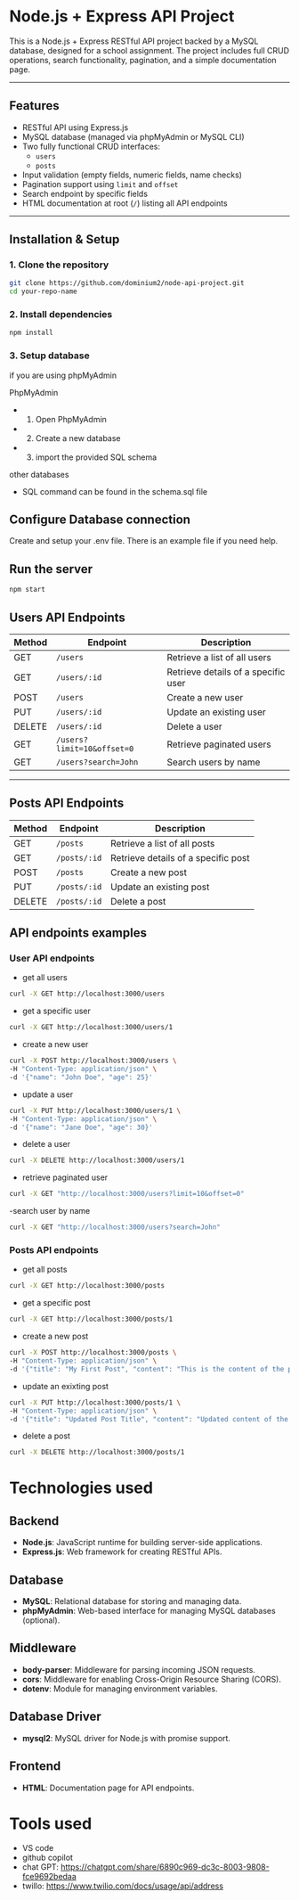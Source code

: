 # Node.js + Express API Project

This is a Node.js + Express RESTful API project backed by a MySQL database, designed for a school assignment. The project includes full CRUD operations, search functionality, pagination, and a simple documentation page.

---

## Features

- RESTful API using Express.js
- MySQL database (managed via phpMyAdmin or MySQL CLI)
- Two fully functional CRUD interfaces:
  - `users`
  - `posts`
- Input validation (empty fields, numeric fields, name checks)
- Pagination support using `limit` and `offset`
- Search endpoint by specific fields
- HTML documentation at root (`/`) listing all API endpoints

---

## Installation & Setup

### 1. Clone the repository

```bash
git clone https://github.com/dominium2/node-api-project.git
cd your-repo-name
```

### 2. Install dependencies

```bash
npm install
```

### 3. Setup database

if you are using phpMyAdmin

PhpMyAdmin
- 1. Open PhpMyAdmin
- 2. Create a new database
- 3. import the provided SQL schema

other databases

- SQL command can be found in the schema.sql file

## Configure Database connection

Create and setup your .env file. There is an example file if you need help.

## Run the server

```bash
npm start
```

## Users API Endpoints

| **Method** | **Endpoint**                     | **Description**                     |
|------------|-----------------------------------|-------------------------------------|
| GET        | `/users`                        | Retrieve a list of all users        |
| GET        | `/users/:id`                    | Retrieve details of a specific user |
| POST       | `/users`                        | Create a new user                   |
| PUT        | `/users/:id`                    | Update an existing user             |
| DELETE     | `/users/:id`                    | Delete a user                       |
| GET        | `/users?limit=10&offset=0`      | Retrieve paginated users            |
| GET        | `/users?search=John`            | Search users by name                |

---

## Posts API Endpoints

| **Method** | **Endpoint**                     | **Description**                     |
|------------|-----------------------------------|-------------------------------------|
| GET        | `/posts`                        | Retrieve a list of all posts        |
| GET        | `/posts/:id`                    | Retrieve details of a specific post |
| POST       | `/posts`                        | Create a new post                   |
| PUT        | `/posts/:id`                    | Update an existing post             |
| DELETE     | `/posts/:id`                    | Delete a post                       |

## API endpoints examples
### User API endpoints

- get all users
```bash
curl -X GET http://localhost:3000/users
```

- get a specific user
```bash
curl -X GET http://localhost:3000/users/1
```

- create a new user
```bash
curl -X POST http://localhost:3000/users \
-H "Content-Type: application/json" \
-d '{"name": "John Doe", "age": 25}'
```

- update a user
```bash
curl -X PUT http://localhost:3000/users/1 \
-H "Content-Type: application/json" \
-d '{"name": "Jane Doe", "age": 30}'
```
- delete a user
```bash
curl -X DELETE http://localhost:3000/users/1
```

- retrieve paginated user
```bash
curl -X GET "http://localhost:3000/users?limit=10&offset=0"
```

-search user by name
```bash
curl -X GET "http://localhost:3000/users?search=John"
```

### Posts API endpoints
- get all posts
```bash
curl -X GET http://localhost:3000/posts
```

- get a specific post
```bash
curl -X GET http://localhost:3000/posts/1
```

- create a new post
```bash
curl -X POST http://localhost:3000/posts \
-H "Content-Type: application/json" \
-d '{"title": "My First Post", "content": "This is the content of the post."}'
```

- update an exixting post
```bash
curl -X PUT http://localhost:3000/posts/1 \
-H "Content-Type: application/json" \
-d '{"title": "Updated Post Title", "content": "Updated content of the post."}'
```

- delete a post
```bash
curl -X DELETE http://localhost:3000/posts/1
```

# Technologies used

## Backend
- **Node.js**: JavaScript runtime for building server-side applications.
- **Express.js**: Web framework for creating RESTful APIs.

## Database
- **MySQL**: Relational database for storing and managing data.
- **phpMyAdmin**: Web-based interface for managing MySQL databases (optional).

## Middleware
- **body-parser**: Middleware for parsing incoming JSON requests.
- **cors**: Middleware for enabling Cross-Origin Resource Sharing (CORS).
- **dotenv**: Module for managing environment variables.

## Database Driver
- **mysql2**: MySQL driver for Node.js with promise support.

## Frontend
- **HTML**: Documentation page for API endpoints.

# Tools used
- VS code
- github copilot
- chat GPT: https://chatgpt.com/share/6890c969-dc3c-8003-9808-fce9692bedaa
- twillo: https://www.twilio.com/docs/usage/api/address